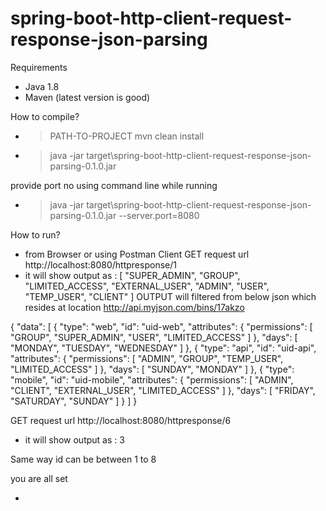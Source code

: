 # spring-boot-http-client-request-response-json-parsing

Requirements
- Java 1.8
- Maven (latest version is good)


How to compile?
- >PATH-TO-PROJECT mvn clean install
- >java -jar target\spring-boot-http-client-request-response-json-parsing-0.1.0.jar

provide port no using command line while running
- >java -jar target\spring-boot-http-client-request-response-json-parsing-0.1.0.jar --server.port=8080

How to run?
- from Browser or using Postman Client GET request url http://localhost:8080/httpresponse/1
- it will show output as :
	[
		"SUPER_ADMIN",
		"GROUP",
		"LIMITED_ACCESS",
		"EXTERNAL_USER",
		"ADMIN",
		"USER",
		"TEMP_USER",
		"CLIENT"
	]
OUTPUT will filtered from below json which resides at location http://api.myjson.com/bins/17akzo

{
    "data": [
        {
            "type": "web",
            "id": "uid-web",
            "attributes": {
                "permissions": [
                    "GROUP",
                    "SUPER_ADMIN",
                    "USER",
                    "LIMITED_ACCESS"
                ]
            },
            "days": [
                "MONDAY",
                "TUESDAY",
                "WEDNESDAY"
            ]
        },
        {
            "type": "api",
            "id": "uid-api",
            "attributes": {
                "permissions": [
                    "ADMIN",
                    "GROUP",
                    "TEMP_USER",
                    "LIMITED_ACCESS"
                ]
            },
            "days": [
                "SUNDAY",
                "MONDAY"
            ]
        },
        {
            "type": "mobile",
            "id": "uid-mobile",
            "attributes": {
                "permissions": [
                    "ADMIN",
                    "CLIENT",
                    "EXTERNAL_USER",
                    "LIMITED_ACCESS"
                ]
            },
            "days": [
                "FRIDAY",
                "SATURDAY",
                "SUNDAY"
            ]
        }
    ]
}
	
GET request url http://localhost:8080/httpresponse/6
- it will show output as : 3 	

Same way id can be between 1 to 8

you are all set

-



